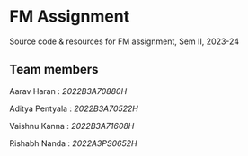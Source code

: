 # FM Assignment

Source code & resources for FM assignment, Sem II, 2023-24

## Team members

Aarav Haran : _2022B3A70880H_

Aditya Pentyala : _2022B3A70522H_

Vaishnu Kanna : _2022B3A71608H_

Rishabh Nanda : _2022A3PS0652H_


